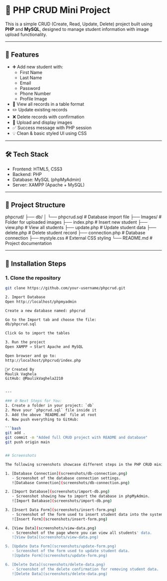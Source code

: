 # 📘 PHP CRUD Mini Project

This is a simple CRUD (Create, Read, Update, Delete) project built using **PHP** and **MySQL**, designed to manage student information with image upload functionality.

---

## 🔧 Features

- ➕ Add new student with:
  - First Name
  - Last Name
  - Email
  - Password
  - Phone Number
  - Profile Image
- 📄 View all records in a table format
- ✏️ Update existing records
- ❌ Delete records with confirmation
- 📁 Upload and display images
- ✅ Success message with PHP session
- 💡 Clean & basic styled UI using CSS

---

## 🛠️ Tech Stack

- Frontend: HTML5, CSS3
- Backend: PHP
- Database: MySQL (phpMyAdmin)
- Server: XAMPP (Apache + MySQL)

---

## 📂 Project Structure

phpcrud/ ├── db/ │ └── phpcrud.sql # Database import file ├── Images/ # Folder for uploaded images ├── index.php # Insert new student ├── view.php # View all students ├── update.php # Update student data ├── delete.php # Delete student record ├── connection.php # Database connection ├── mystyle.css # External CSS styling └── README.md # Project documentation


---

## 🔌 Installation Steps

### 1. Clone the repository

```bash
git clone https://github.com/your-username/phpcrud.git

2. Import Database
Open http://localhost/phpmyadmin

Create a new database named: phpcrud

Go to the Import tab and choose the file:
db/phpcrud.sql

Click Go to import the tables

3. Run the project
Open XAMPP → Start Apache and MySQL

Open browser and go to:
http://localhost/phpcrud/index.php

🙋‍♂️ Created By
Maulik Vaghela
GitHub: @MaulikVaghela2210


---

### ⚙️ Next Steps for You:
1. Create a folder in your project: `db`
2. Move your `phpcrud.sql` file inside it
3. Add the above `README.md` file at root
4. Now push everything to GitHub:

```bash
git add .
git commit -m "Added full CRUD project with README and database"
git push origin main


## Screenshots

The following screenshots showcase different steps in the PHP CRUD mini project:

1. [Database Connection](screenshots/db-connection.png)
   - Screenshot of the database connection settings.
   ![Database Connection](screenshots/db-connection.png)

2. [Import Database](screenshots/import-db.png)
   - Screenshot showing how to import the database in phpMyAdmin.
   ![Import Database](screenshots/import-db.png)

3. [Insert Data Form](screenshots/insert-form.png)
   - Screenshot of the form used to insert student data into the system.
   ![Insert Form](screenshots/insert-form.png)

4. [View Data](screenshots/view-data.png)
   - Screenshot of the page where you can view all students' data.
   ![View Data](screenshots/view-data.png)

5. [Update Data Form](screenshots/update-form.png)
   - Screenshot of the form used to update student data.
   ![Update Form](screenshots/update-form.png)

6. [Delete Data](screenshots/delete-data.png)
   - Screenshot of the delete confirmation for removing student data.
   ![Delete Data](screenshots/delete-data.png)
